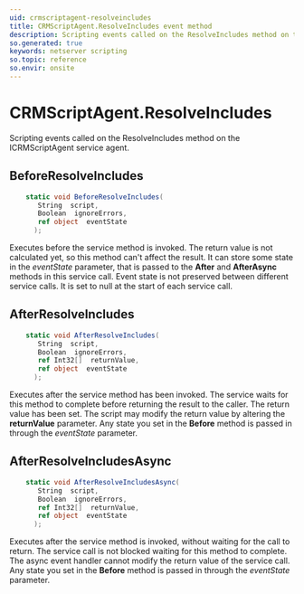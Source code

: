 ```yaml
---
uid: crmscriptagent-resolveincludes
title: CRMScriptAgent.ResolveIncludes event method
description: Scripting events called on the ResolveIncludes method on the CRMScriptAgent service agent.
so.generated: true
keywords: netserver scripting
so.topic: reference
so.envir: onsite
---
```

# CRMScriptAgent.ResolveIncludes

Scripting events called on the <see cref='M:ICRMScriptAgent.ResolveIncludes'>ResolveIncludes</see> method on the <see cref='ICRMScriptAgent'>ICRMScriptAgent</see>  service agent.

## BeforeResolveIncludes
```cs
    static void BeforeResolveIncludes(
       String  script,
       Boolean  ignoreErrors,
       ref object  eventState
      );
```
Executes before the service method is invoked.
The return value is not calculated yet, so this method can't affect the result.
It can store some state in the *eventState* parameter, that is passed to the **After** and **AfterAsync** methods in this service call.
Event state is not preserved between different service calls. It is set to null at the start of each service call.
## AfterResolveIncludes
```cs
    static void AfterResolveIncludes(
       String  script,
       Boolean  ignoreErrors,
       ref Int32[]  returnValue,
       ref object  eventState
      );
```
Executes after the service method has been invoked. The service waits for this method to complete before returning the result to the caller.
The return value has been set. The script may modify the return value by altering the **returnValue** parameter.
Any state you set in the **Before** method is passed in through the *eventState* parameter.
## AfterResolveIncludesAsync
```cs
    static void AfterResolveIncludesAsync(
       String  script,
       Boolean  ignoreErrors,
       ref Int32[]  returnValue,
       ref object  eventState
      );
```
Executes after the service method is invoked, without waiting for the call to return.
The service call is not blocked waiting for this method to complete.
The async event handler cannot modify the return value of the service call.
Any state you set in the **Before** method is passed in through the *eventState* parameter.

